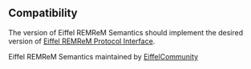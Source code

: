 <div id="main_content_wrap" class="outer">

<section id="main_content" class="inner">

## Compatibility

The version of Eiffel REMReM Semantics should implement the desired version of [Eiffel REMReM Protocol Interface](https://eiffel-community.github.io/eiffel-remrem-protocol-interface/).

</section>

</div>

<div id="footer_wrap" class="outer">

<footer class="inner">

Eiffel REMReM Semantics maintained by [EiffelCommunity](https://github.com/eiffel-community)

</footer>

</div>

